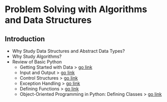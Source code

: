 # Problem Solving with Algorithms and Data Structures
## Introduction
- Why Study Data Structures and Abstract Data Types?
- Why Study Algorithms?
- Review of Basic Python
    - Getting Started with Data > [go link](http://localhost:8888/notebooks/Part1/1.Introduction/Getting-Started-with-Data.ipynb)
    - Input and Output > [go link](http://localhost:8888/notebooks/Part1/1.Introduction/Input-and-Output.ipynb)
    - Control Structures > [go link](http://localhost:8888/notebooks/Part1/1.Introduction/Control-Structures.ipynb)
    - Exception Handling > [go link](http://localhost:8888/notebooks/Part1/1.Introduction/Exception-Handling.ipynb)
    - Defining Functions > [go link](http://localhost:8888/notebooks/Part1/1.Introduction/Defining-Function.ipynb)
    - Object-Oriented Programming in Python: Defining Classes > [go link](http://localhost:8888/notebooks/Part1/1.Introduction/Object-Oriented-Programming.ipynb)